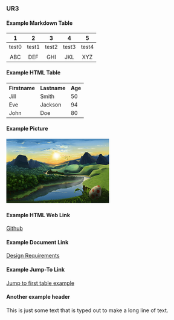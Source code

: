 ### UR3

#### Example Markdown Table
|   1   |   2   |   3   |   4   |   5   |
|:-----:|:-----:|:-----:|:-----:|:-----:|
| test0 | test1 | test2 | test3 | test4 |
|       |       |       |       |       |
|  ABC  |  DEF  |  GHI  |  JKL  |  XYZ  |

#### Example HTML Table
<table>
  <tr>
    <th>Firstname</th>
    <th>Lastname</th> 
    <th>Age</th>
  </tr>
  <tr>
    <td>Jill</td>
    <td>Smith</td>
    <td>50</td>
  </tr>
  <tr>
    <td>Eve</td>
    <td>Jackson</td>
    <td>94</td>
  </tr>
  <tr>
    <td>John</td>
    <td>Doe</td>
    <td>80</td>
  </tr>
</table>

#### Example Picture
![Sample PNG Image (100kb in size)](Images/SamplePNGImage_100kbmb.png)

#### Example HTML Web Link
<a href="http://github.com/" target="_blank">Github</a>

#### Example Document Link
[Design Requirements](../../section.html)

#### Example Jump-To Link
[Jump to first table example](#example-markdown-table)

#### Another example header
This is just some text that is typed out to make a long line of text.